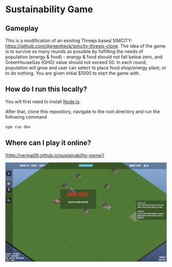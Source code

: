 # Sustainability Game

## Gameplay

This is a modification of an existing Threejs based SIMCITY: https://github.com/dgreenheck/simcity-threejs-clone. The idea of the game is to survive as many rounds as possible by fulfilling the needs of population (energy & food) - energy & food should not fall below zero, and GreenHouseGas (GHG) value should not exceed 50. In each round, population will grow and user can select to place food shop/energy plant, or to do nothing. You are given initial $1000 to start the game with.

## How do I run this locally?

You will first need to install [Node.js](https://nodejs.org).

After that, clone this repository, navigate to the root directory and run the following command

```bash
npm run dev
```

## Where can I play it online?

[http://verina09.github.io/sustainability-game/]

![screenshot](screenshot.png)


